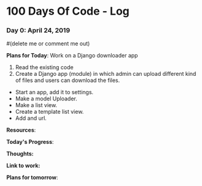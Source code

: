 # 100 Days Of Code - Log

### Day 0: April 24, 2019
#(delete me or comment me out)

**Plans for Today**: 
Work on a Django downloader app
1. Read the existing code
2. Create a Django app (module) in which admin can upload different kind of files and users can download the files.
* Start an app, add it to settings.
* Make a model Uploader.
* Make a list view.
* Create a template list view.
* Add and url.

**Resources**:

**Today's Progress**: 

**Thoughts:** 

**Link to work:** 

**Plans for tomorrow**:

